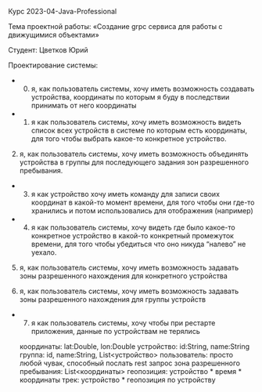 Курс 2023-04-Java-Professional

Тема проектной работы: «Создание grpc сервиса для работы с движущимися объектами»

Студент: Цветков Юрий


Проектирование системы:

+ 0. я, как пользователь системы, хочу иметь возможность создавать устройства, координаты по которым я буду в последствии принимать от него координаты

+ 1. я как пользователь системы, хочу иметь возможность видеть список всех устройств в системе по которым есть координаты, для того чтобы выбрать какое-то конкретное устройство.

2. я, как пользователь системы, хочу иметь возможность объединять устройства в группы для последующего задания зон разрешенного пребывания.

+ 3. я как устройство хочу иметь команду для записи своих координат в какой-то момент времени, для того чтобы они где-то хранились и потом использовались для отображения (например)


+ 4. я как пользователь системы, хочу видеть где было какое-то конкретное устройство в какой-то конкретный промежуток времени, для того чтобы убедиться что оно никуда “налево” не уехало.

5. я, как пользователь системы, хочу иметь возможность задавать зоны разрешенного нахождения для конкретного устройства

6. я, как пользователь системы, хочу иметь возможность задавать зоны разрешенного нахождения для группы устройств

+ 7. я как пользователь системы, хочу чтобы при рестарте приложения, данные по устройствам не терялись

   координаты: lat:Double, lon:Double
   устройство: id:String, name:String
   группа: id, name:String, List<устройство>
   пользователь: просто любой чувак, способный послать rest запрос
   зона разрешенного пребывания: List<координаты>
   геопозиция: устройство * время * координаты
   трек: устройство * геопозиция по устройству



